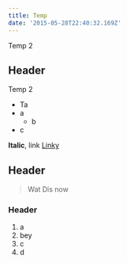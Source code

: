 ```yaml
---
title: Temp
date: '2015-05-28T22:40:32.169Z'
---
```


Temp 2

## Header

Temp 2

- Ta
- a
  - b
- c

 **Italic**, link
[Linky](http://google.com)

## Header

> Wat
> Dis
> now

### Header


1.  a
2.  bey
3.  c
4.  d